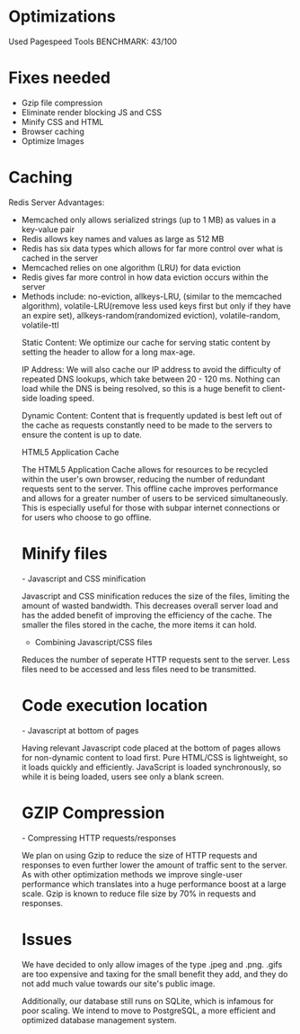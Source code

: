 # Optimizations

Used Pagespeed Tools
BENCHMARK: 43/100

<h1> Fixes needed </h1>
<ul>
	<li>Gzip file compression</li>
	<li>Eliminate render blocking JS and CSS</li>
	<li>Minify CSS and HTML </li>
	<li>Browser caching</li>
	<li>Optimize Images</li>
</ul>
	
<h1> Caching </h1>

<p> Redis Server Advantages: </p>

<ul>
<li>Memcached only allows serialized strings (up to 1 MB) as values in a key-value pair</li>
<li>Redis allows key names and values as large as 512 MB</li>
<li>Redis has six data types which allows for far more control over what is cached in the server</li> 
<li>Memcached relies on one algorithm (LRU) for data eviction</li>
<li>Redis gives far more control in how data eviction occurs within the server</li>
<li>Methods include: no-eviction, allkeys-LRU, (similar to the memcached algorithm), volatile-LRU(remove less used keys first but only if they have an expire set), allkeys-random(randomized eviction), volatile-random, volatile-ttl</li>
 
<p>Static Content: We optimize our cache for serving static content by setting the header to allow for a long max-age.</p>

<p>IP Address:  We will also cache our IP address to avoid the difficulty of repeated DNS lookups, which take between 20 - 120 ms. Nothing can load while the DNS is being resolved, so this is a huge benefit to client-side loading speed.</p>

<p>Dynamic Content:  Content that is frequently updated is best left out of the cache as requests constantly need to be made to the servers to ensure the content is up to date.</p> 

<p>HTML5 Application Cache

The HTML5 Application Cache allows for resources to be recycled within the user's own browser, reducing the number of redundant requests sent to the server. This offline cache improves performance and allows for a greater number of users to be serviced simultaneously. This is especially useful for those with subpar internet connections or for users who choose to go offline.</p>

<h1> Minify files </h1>

<p>- Javascript and CSS minification

Javascript and CSS minification reduces the size of the files, limiting the amount of wasted bandwidth. This decreases overall server load and has the added benefit of improving the efficiency of the cache. The smaller the files stored in the cache, the more items it can hold.


- Combining Javascript/CSS files

Reduces the number of seperate HTTP requests sent to the server. Less files need to be accessed and less files need to be transmitted.</p>


<h1> Code execution location </h1>

<p>- Javascript at bottom of pages

Having relevant Javascript code placed at the bottom of pages allows for non-dynamic content to load first. Pure HTML/CSS is lightweight, so it loads quickly and efficiently. JavaScript is loaded synchronously, so while it is being loaded, users see only a blank screen.</p>


<h1> GZIP Compression </h1>

<p>- Compressing HTTP requests/responses

We plan on using Gzip to reduce the size of HTTP requests and responses to even further lower the amount of traffic sent to the server. As with other optimization methods we improve single-user performance which translates into a huge performance boost at a large scale. Gzip is known to reduce file size by 70% in requests and responses.</p>

<h1> Issues </h1>

<p>We have decided to only allow images of the type .jpeg and .png. .gifs are too expensive and taxing for the small benefit they add, and they do not add much value towards our site's public image.

Additionally, our database still runs on SQLite, which is infamous for poor scaling. We intend to move to PostgreSQL, a more efficient and optimized database management system.</p> 
